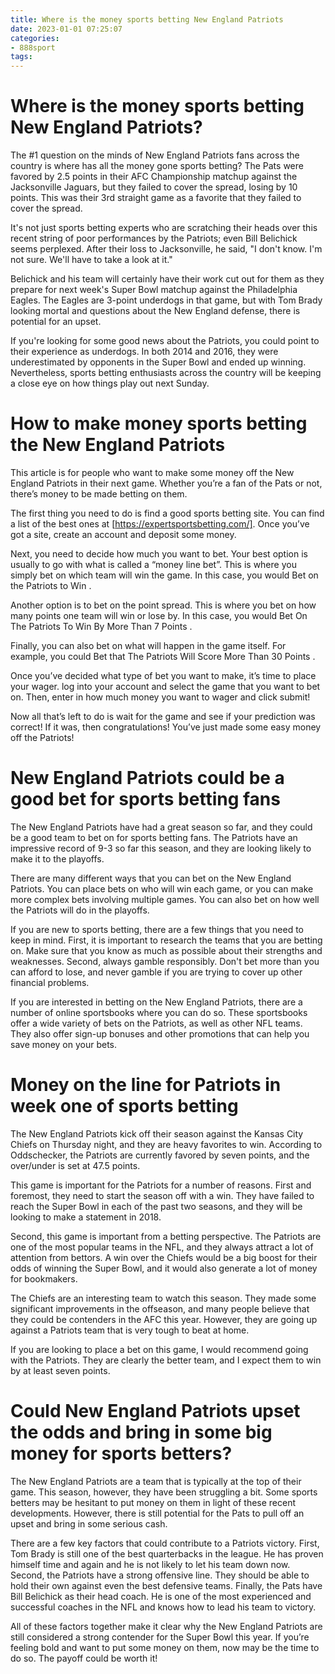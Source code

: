 ```yaml
---
title: Where is the money sports betting New England Patriots
date: 2023-01-01 07:25:07
categories:
- 888sport
tags:
---
```



#  Where is the money sports betting New England Patriots?

The #1 question on the minds of New England Patriots fans across the country is where has all the money gone sports betting? The Pats were favored by 2.5 points in their AFC Championship matchup against the Jacksonville Jaguars, but they failed to cover the spread, losing by 10 points. This was their 3rd straight game as a favorite that they failed to cover the spread.

It's not just sports betting experts who are scratching their heads over this recent string of poor performances by the Patriots; even Bill Belichick seems perplexed. After their loss to Jacksonville, he said, "I don't know. I'm not sure. We'll have to take a look at it."

Belichick and his team will certainly have their work cut out for them as they prepare for next week's Super Bowl matchup against the Philadelphia Eagles. The Eagles are 3-point underdogs in that game, but with Tom Brady looking mortal and questions about the New England defense, there is potential for an upset.

If you're looking for some good news about the Patriots, you could point to their experience as underdogs. In both 2014 and 2016, they were underestimated by opponents in the Super Bowl and ended up winning. Nevertheless, sports betting enthusiasts across the country will be keeping a close eye on how things play out next Sunday.

#  How to make money sports betting the New England Patriots

This article is for people who want to make some money off the New England Patriots in their next game. Whether you’re a fan of the Pats or not, there’s money to be made betting on them.

The first thing you need to do is find a good sports betting site. You can find a list of the best ones at [https://expertsportsbetting.com/]. Once you’ve got a site, create an account and deposit some money.

Next, you need to decide how much you want to bet. Your best option is usually to go with what is called a “money line bet”. This is where you simply bet on which team will win the game. In this case, you would Bet on the Patriots to Win .

Another option is to bet on the point spread. This is where you bet on how many points one team will win or lose by. In this case, you would Bet On The Patriots To Win By More Than 7 Points .

Finally, you can also bet on what will happen in the game itself. For example, you could Bet that The Patriots Will Score More Than 30 Points .

Once you’ve decided what type of bet you want to make, it’s time to place your wager. log into your account and select the game that you want to bet on. Then, enter in how much money you want to wager and click submit!

Now all that’s left to do is wait for the game and see if your prediction was correct! If it was, then congratulations! You’ve just made some easy money off the Patriots!

#  New England Patriots could be a good bet for sports betting fans

The New England Patriots have had a great season so far, and they could be a good team to bet on for sports betting fans. The Patriots have an impressive record of 9-3 so far this season, and they are looking likely to make it to the playoffs.

There are many different ways that you can bet on the New England Patriots. You can place bets on who will win each game, or you can make more complex bets involving multiple games. You can also bet on how well the Patriots will do in the playoffs.

If you are new to sports betting, there are a few things that you need to keep in mind. First, it is important to research the teams that you are betting on. Make sure that you know as much as possible about their strengths and weaknesses. Second, always gamble responsibly. Don't bet more than you can afford to lose, and never gamble if you are trying to cover up other financial problems.

If you are interested in betting on the New England Patriots, there are a number of online sportsbooks where you can do so. These sportsbooks offer a wide variety of bets on the Patriots, as well as other NFL teams. They also offer sign-up bonuses and other promotions that can help you save money on your bets.

#  Money on the line for Patriots in week one of sports betting 

The New England Patriots kick off their season against the Kansas City Chiefs on Thursday night, and they are heavy favorites to win. According to Oddschecker, the Patriots are currently favored by seven points, and the over/under is set at 47.5 points.

This game is important for the Patriots for a number of reasons. First and foremost, they need to start the season off with a win. They have failed to reach the Super Bowl in each of the past two seasons, and they will be looking to make a statement in 2018.

Second, this game is important from a betting perspective. The Patriots are one of the most popular teams in the NFL, and they always attract a lot of attention from bettors. A win over the Chiefs would be a big boost for their odds of winning the Super Bowl, and it would also generate a lot of money for bookmakers.

The Chiefs are an interesting team to watch this season. They made some significant improvements in the offseason, and many people believe that they could be contenders in the AFC this year. However, they are going up against a Patriots team that is very tough to beat at home.

If you are looking to place a bet on this game, I would recommend going with the Patriots. They are clearly the better team, and I expect them to win by at least seven points.

#  Could New England Patriots upset the odds and bring in some big money for sports betters?

The New England Patriots are a team that is typically at the top of their game. This season, however, they have been struggling a bit. Some sports betters may be hesitant to put money on them in light of these recent developments. However, there is still potential for the Pats to pull off an upset and bring in some serious cash.

There are a few key factors that could contribute to a Patriots victory. First, Tom Brady is still one of the best quarterbacks in the league. He has proven himself time and again and he is not likely to let his team down now. Second, the Patriots have a strong offensive line. They should be able to hold their own against even the best defensive teams. Finally, the Pats have Bill Belichick as their head coach. He is one of the most experienced and successful coaches in the NFL and knows how to lead his team to victory.

All of these factors together make it clear why the New England Patriots are still considered a strong contender for the Super Bowl this year. If you’re feeling bold and want to put some money on them, now may be the time to do so. The payoff could be worth it!
